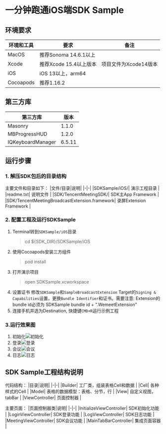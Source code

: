 # 一分钟跑通iOS端SDK Sample

## 环境要求
| 环境和工具 | 要求 | 备注 |
|-|-|-|
|MacOS| 推荐Sonoma 14.6.1以上 |
|Xcode| 推荐Xcode 15.4以上版本 | 项目文件为Xcode14版本 |
|iOS| iOS 13以上，arm64 |  |
|Cocoapods| 推荐1.16.2 |  |

## 第三方库
|第三方库|版本|
|-|-|
|Masonry|1.1.0|
|MBProgressHUD|1.2.0|
|IQKeyboardManager|6.5.11|

## 运行步骤
### 1. 解压SDK包后的目录结构
主要文件和目录如下：
|文件/目录|说明|
|-|-|
|SDKSample/iOS/| 演示工程目录 |
|readme.txt| 说明文件 |
|SDK/TencentMeetingSDK/| SDK主App Framework |
|SDK/TencentMeetingBroadcastExtension.framework| 录屏Extension Framework |

### 2. 配置工程及运行SDKSample
1. Terminal转到`SDKSample/iOS`目录
   > cd ${SDK_DIR}/SDKSample/iOS
2. 使用Cocoapods安装三方组件
   > pod install
3. 打开演示项目
   > open SDKSample.xcworkspace
4. 设置证书
   修改`SDKSample`和`SampleBroadcastExtension` Target的`Signing & Capabilities`设置，更换`Bundle Identifier`和证书。需要注意: Extension的bundle id必须为 SDKSample bundle id + ".WemeetExtension"
5. 连接手机并选为Destination, 快捷键`CMD+R`运行示例工程

### 3.运行效果图
1. 初始化![初始化](./images/sdksample_initialize.png)
2. 登录![登录](./images/sdksample_login.png)
3. 会议![会议](./images/sdksample_meeting.png)
4. 日志![日志](./images/sdksample_log.png)

## SDK Sample工程结构说明
代码结构：
|目录|说明|
|-|-|
|Builder| 工厂类，组装表格Cell和数据 |
|Cell| 各种样式的Cell |
|Model| 表格的数据模型：表格、分节，行 |
|View| 自定义视图，tabBar |
|ViewController| 页面控制器 |

主要页面：
|页面控制器类|说明|
|-|-|
|InitializeViewController| SDK初始化功能 |
|LoginViewController| SDK登录功能 |
|LogViewController| SDK日志功能 |
|MeetingViewController| SDK会议功能 |
|MainTabBarController| 集成页面容器 |
